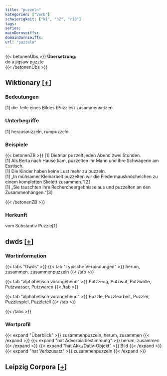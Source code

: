 ```yaml
---
title: "puzzeln"
kategorien: ["Verb"]
schwierigkeit: ["k1", "h2", "r18"]
tags:
series:
mainDornseiffs:
domainDornseiffs:
url: "puzzeln"
---
```


{{< betonenÜbs >}}
**Übersetzung:**  
do a jigsaw puzzle  
{{< /betonenÜbs >}}

## Wiktionary [[+](https://de.wiktionary.org/wiki/puzzeln)]

### Bedeutungen
[1] die Teile eines Bildes (Puzzles) zusammensetzen  

### Unterbegriffe
[1] herauspuzzeln, rumpuzzeln  

### Beispiele
{{< betonenZB >}}
[1] Dietmar puzzelt jeden Abend zwei Stunden.  
[1] Als Berta nach Hause kam, puzzelten ihr Mann und ihre Schwägerin am Esstisch.  
[1] Die Kinder haben keine Lust mehr zu puzzeln.  
[1] „In mühsamer Kleinarbeit puzzelten wir die Fledermausknöchelchen zu einem kompletten Skelett zusammen.“[2]  
[1] „Sie tauschten ihre Rechercheergebnisse aus und puzzelten an den Zusammenhängen.“[3]  

{{< /betonenZB >}}
### Herkunft
vom Substantiv Puzzle[1]  



## dwds [[+](https://www.dwds.de/wb/puzzeln)]

### Wortinformation
{{< tabs "Dwds" >}}
{{< tab "Typische Verbindungen" >}}
herum, zusammen, zusammenpuzzeln
{{< /tab >}}

{{< tab "alphabetisch vorangehend" >}}
Putzzeug, Putzwut, Putzwolle, Putzwasser, Putzwaren
{{< /tab >}}

{{< tab "alphabetisch vorangehend" >}}
Puzzle, Puzzlearbeit, Puzzler, Puzzlespiel, Puzzleteil
{{< /tab >}}

{{< /tabs >}}

### Wortprofil
{{< expand "Überblick" >}} zusammenpuzzeln, herum, zusammen {{< /expand >}}
{{< expand "hat Adverbialbestimmung" >}} herum, zusammen {{< /expand >}}
{{< expand "hat Akk./Dativ-Objekt" >}} Bild {{< /expand >}}
{{< expand "hat Verbzusatz" >}} zusammenpuzzeln {{< /expand >}}

## Leipzig Corpora [[+](https://corpora.uni-leipzig.de/en/res?word=puzzeln&corpusId=deu_newscrawl-public_2018)]

